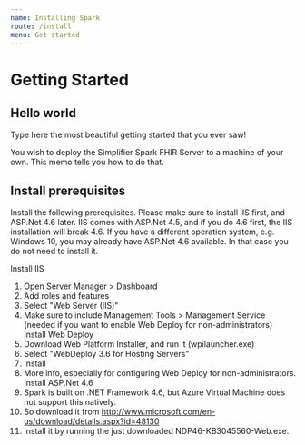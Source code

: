 ```yaml
---
name: Installing Spark
route: /install
menu: Get started
---
```

# Getting Started
## Hello world
Type here the most beautiful getting started that you ever saw!


You wish to deploy the Simplifier Spark FHIR Server to a machine of your own. This memo tells you how to do that.

## Install prerequisites

Install the following prerequisites.
Please make sure to install IIS first, and ASP.Net 4.6 later. IIS comes with ASP.Net 4.5, and if you do 4.6 first, the IIS installation will break 4.6.
If you have a different operation system, e.g. Windows 10, you may already have ASP.Net 4.6 available. In that case you do not need to install it.

Install IIS
1. Open Server Manager > Dashboard
2. Add roles and features
3. Select "Web Server (IIS)"
4. Make sure to include Management Tools > Management Service (needed if you want to enable Web
Deploy for non-administrators)
Install Web Deploy
1. Download Web Platform Installer, and run it (wpilauncher.exe)
2. Select "WebDeploy 3.6 for Hosting Servers"
3. Install
4. More info, especially for configuring Web Deploy for non-administrators.
Install ASP.Net 4.6
1. Spark is built on .NET Framework 4.6, but Azure Virtual Machine does not support this natively.
2. So download it from http://www.microsoft.com/en-us/download/details.aspx?id=48130
3. Install it by running the just downloaded NDP46-KB3045560-Web.exe.